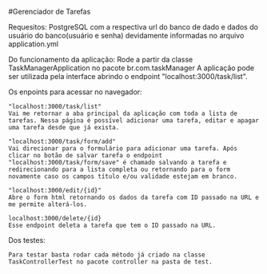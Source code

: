 #Gerenciador de Tarefas

Requesitos:
PostgreSQL com a respectiva url do banco de dado e dados do usuário do banco(usuário e senha) devidamente informadas no arquivo application.yml

Do funcionamento da aplicação:
  Rode a partir da classe TaskManagerApplication no pacote br.com.taskManager
  A aplicação pode ser utilizada pela interface abrindo o endpoint "localhost:3000/task/list".
  
  Os enpoints para acessar no navegador:
  
    "localhost:3000/task/list"
    Vai me retornar a aba principal da aplicação com toda a lista de tarefas. Nessa página é possível adicionar uma tarefa, editar e apagar uma tarefa desde que já exista. 
  
    "localhost:3000/task/form/add"
    Vai direcionar para o formulário para adicionar uma tarefa. Após clicar no botão de salvar tarefa o endpoint "localhost:3000/task/form/save" é chamado salvando a tarefa e redirecionando para a lista completa ou retornando para o form novamente caso os campos título e/ou validade estejam em branco.

    "localhost:3000/edit/{id}"
    Abre o form html retornando os dados da tarefa com ID passado na URL e me permite alterá-los.

    localhost:3000/delete/{id}
    Esse endpoint deleta a tarefa que tem o ID passado na URL.

  Dos testes:

    Para testar basta rodar cada método já criado na classe TaskControllerTest no pacote controller na pasta de test.
    
    

